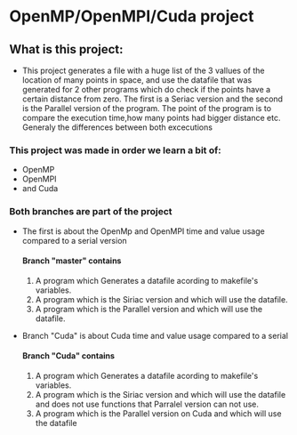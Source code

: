 
<h1>OpenMP/OpenMPI/Cuda project</h1>

<h2>What is this project:</h2>
<ul>
	<li>This project generates a file with a huge list of the 3 vallues of the location of many points in space,
	and use the datafile that was generated for 2 other programs which do check if the points have a certain distance from zero.
	The first is a Seriac version and the second is the Parallel version of the program.
	The point of the program is to compare the execution time,how many points had bigger distance etc. 
	Generaly the differences between both excecutions</li>
</ul>
<h3>This project was made in order we learn a bit of:</h3>
<ul>
	<li>OpenMP</li>
	<li>OpenMPI</li>
	<li>and Cuda</li>
</ul>
<h3>Both branches are part of the project</h3>
<ul>
	<li>The first is about the OpenMp and OpenMPI time and value usage compared to a serial version</li>
		<h4>Branch "master" contains</h4>
		<ol>
			<li>A program which Generates a datafile acording to makefile's variables.</li>
			<li>A program which is the Siriac version and which will use the datafile.</li>
			<li>A program which is the Parallel version and which will use the datafile.</li>
		</ol>
</ul>
<ul>
	<li>Branch "Cuda" is about Cuda time and value usage compared to a serial</li>
		<h4>Branch "Cuda" contains</h4>
		<ol>
			<li>A program which Generates a datafile acording to makefile's variables.</li>
			<li>A program which is the Siriac version and which will use the datafile and does not use functions that Parralel version can not use.</li>
			<li>A program which is the Parallel version on Cuda and which will use the datafile</li>
		</ol>
</ul>
